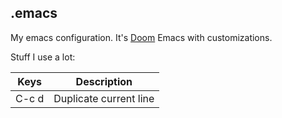 
## .emacs

My emacs configuration.  It's [Doom](https://github.com/doomemacs/doomemacs) Emacs with customizations.

Stuff I use a lot:

| Keys  | Description |
|-------|-------------|
| C-c d | Duplicate current line|


